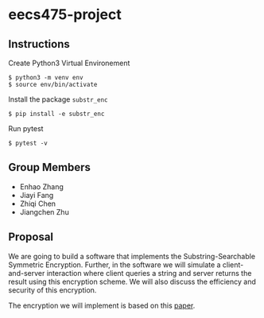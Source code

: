 # eecs475-project

## Instructions
Create Python3 Virtual Environement
```shell
$ python3 -m venv env
$ source env/bin/activate
```
Install the package ```substr_enc```
```shell
$ pip install -e substr_enc
```
Run pytest
```shell
$ pytest -v
```

## Group Members
- Enhao Zhang
- Jiayi Fang
- Zhiqi Chen
- Jiangchen Zhu

## Proposal
We are going to build a software that implements the Substring-Searchable
Symmetric Encryption. Further, in the software we will simulate a client-and-server
interaction where client queries a string and server returns the result using this
encryption scheme. We will also discuss the efficiency and security of this encryption.

The encryption we will implement is based on this [paper](https://eprint.iacr.org/2014/638.pdf
).
